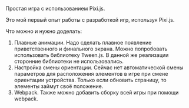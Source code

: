 Простая игра с использованием Pixi.js.

Это мой первый опыт работы с разработкой игр, используя Pixi.js.

Что можно и нужно доделать:
1. Плавные анимации. Надо сделать плавное появление приветственного и финального экрана. Можно попробовать использовать библиотеку Tween.js. В данной же реализации сторонние библиотеки не использовались.
2. Настройка смены ориентации. Сейчас нет автоматической смены параметров для расположения элементов в игре при смене ориентации устройства. Только если обновить страницу, то элементы займут своё положение.
3. Webpack. Также можно добавить сборку всей игры при помощи webpack.
